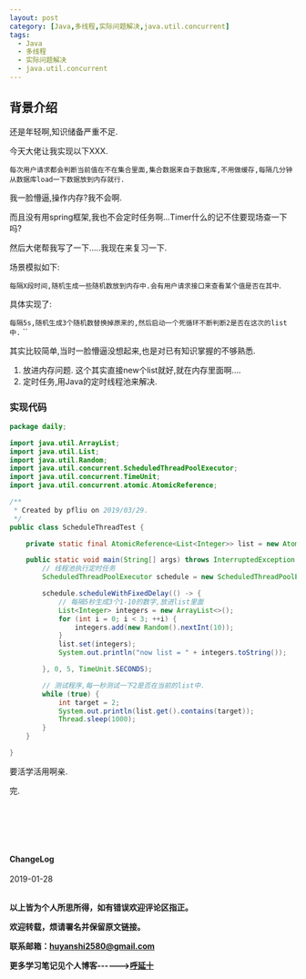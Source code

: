 ```yaml
---
layout: post
category: [Java,多线程,实际问题解决,java.util.concurrent]
tags:
  - Java
  - 多线程
  - 实际问题解决
  - java.util.concurrent
---
```


## 背景介绍

还是年轻啊,知识储备严重不足.

今天大佬让我实现以下XXX.

`每次用户请求都会判断当前值在不在集合里面,集合数据来自于数据库,不用做缓存,每隔几分钟从数据库load一下数据放到内存就行.`

我一脸懵逼,操作内存?我不会啊.

而且没有用spring框架,我也不会定时任务啊...Timer什么的记不住要现场查一下吗?

然后大佬帮我写了一下.....我现在来复习一下.

场景模拟如下:

`每隔X段时间,随机生成一些随机数放到内存中.会有用户请求接口来查看某个值是否在其中`.

具体实现了:

`每隔5s,随机生成3个随机数替换掉原来的,然后启动一个死循环不断判断2是否在这次的list中.`
``

其实比较简单,当时一脸懵逼没想起来,也是对已有知识掌握的不够熟悉.

1. 放进内存问题. 这个其实直接new个list就好,就在内存里面啊....
2. 定时任务,用Java的定时线程池来解决.

### 实现代码

```java
package daily;

import java.util.ArrayList;
import java.util.List;
import java.util.Random;
import java.util.concurrent.ScheduledThreadPoolExecutor;
import java.util.concurrent.TimeUnit;
import java.util.concurrent.atomic.AtomicReference;

/**
 * Created by pfliu on 2019/03/29.
 */
public class ScheduleThreadTest {

    private static final AtomicReference<List<Integer>> list = new AtomicReference<>(new ArrayList<>());

    public static void main(String[] args) throws InterruptedException {
        // 线程池执行定时任务
        ScheduledThreadPoolExecutor schedule = new ScheduledThreadPoolExecutor(1);

        schedule.scheduleWithFixedDelay(() -> {
            // 每隔5秒生成3个1-10的数字,放进list里面
            List<Integer> integers = new ArrayList<>();
            for (int i = 0; i < 3; ++i) {
                integers.add(new Random().nextInt(10));
            }
            list.set(integers);
            System.out.println("now list = " + integers.toString());

        }, 0, 5, TimeUnit.SECONDS);

        // 测试程序,每一秒测试一下2是否在当前的list中.
        while (true) {
            int target = 2;
            System.out.println(list.get().contains(target));
            Thread.sleep(1000);
        }
    }

}

```

要活学活用啊亲.

完.


<br>
<br>
<br>
<br>
<h4>ChangeLog</h4>
2019-01-28   
<br>
<br>


**以上皆为个人所思所得，如有错误欢迎评论区指正。**

**欢迎转载，烦请署名并保留原文链接。**

**联系邮箱：huyanshi2580@gmail.com**

**更多学习笔记见个人博客------><a href="{{ site.baseurl }}/">呼延十</a>**
